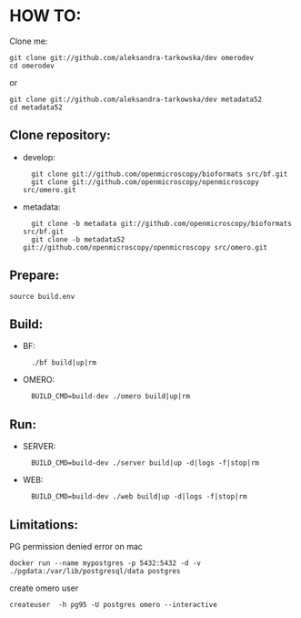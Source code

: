 HOW TO:
=======

Clone me:

    git clone git://github.com/aleksandra-tarkowska/dev omerodev
    cd omerodev
or

    git clone git://github.com/aleksandra-tarkowska/dev metadata52
    cd metadata52


Clone repository:
-----------------

- develop:

        git clone git://github.com/openmicroscopy/bioformats src/bf.git
        git clone git://github.com/openmicroscopy/openmicroscopy src/omero.git

- metadata:

        git clone -b metadata git://github.com/openmicroscopy/bioformats src/bf.git
        git clone -b metadata52 git://github.com/openmicroscopy/openmicroscopy src/omero.git


Prepare:
--------

    source build.env


Build:
------

- BF:

        ./bf build|up|rm

- OMERO:

        BUILD_CMD=build-dev ./omero build|up|rm

Run:
----

- SERVER:

        BUILD_CMD=build-dev ./server build|up -d|logs -f|stop|rm

- WEB:

        BUILD_CMD=build-dev ./web build|up -d|logs -f|stop|rm


Limitations:
------------

PG permission denied error on mac

    docker run --name mypostgres -p 5432:5432 -d -v ./pgdata:/var/lib/postgresql/data postgres

create omero user

    createuser  -h pg95 -U postgres omero --interactive
